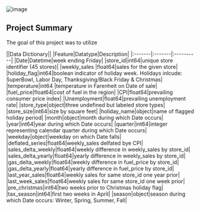 ![image](https://user-images.githubusercontent.com/80718340/129650696-3871a9d4-3264-4400-8c8a-1ee6701f7a40.png)

## Project Summary

The goal of this project was to utilize 

||Data Dictionary||
|Feature|Datatype|Description|
|:-------|:-------|:----------|
|Date|Datetime|week ending Friday|
|store_id|int64|unique store identifier (45 stores)|
|weekly_sales |float64|sales for the given store|
|holiday_flag|int64|boolean indicator of holiday week. Holidays inlcude: SuperBowl, Labor Day, Thanksgiving/Black Friday & Christmas|
|temperature|int64 |temperature in Farenheit on Date of sale|
|fuel_price|float64|cost of fuel in the region|
|CPI|float64|prevailing consumer price index|
|Unemployment|float64|prevailing unemployment rate|
|store_type|object|three undefined but labeled store types|
|store_size|int64|size by square feet|
|holiday_name|object|name of flagged holiday period|
|month|object|month during which Date occurs|
|year|int64|year during which Date occurs|
|quarter|int64|integer representing calendar quarter during which Date occurs|
|weekday|object|weekday on which Date falls|
|deflated_series|float64|weekly_sales delfated bye CPI|
|sales_delta_weekly|float64|weekly difference in weekly_sales by store_id|
|sales_delta_yearly|float64|yearly difference in weekly_sales by store_id|
|gas_delta_weekly|float64|weekly difference in fuel_price by store_id|
|gas_delta_yearly|float64|yearly difference in fuel_price by store_id|
|last_year_sales|float64|weekly sales for same store_id one year prior|
|last_week_sales|float64|weekly sales for same store_id one week prior|
|pre_christmas|int64|two weeks prior to Christmas holiday flag|
|tax_season|int64|first two weeks in April|
|season|object|season during which Date occurs: Winter, Spring, Summer, Fall|
